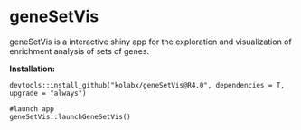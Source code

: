 
# geneSetVis
geneSetVis is a interactive shiny app for the exploration and visualization of enrichment analysis of sets of genes.

**Installation:**
  ```
  devtools::install_github("kolabx/geneSetVis@R4.0", dependencies = T, upgrade = "always")
  
  #launch app
  geneSetVis::launchGeneSetVis()
  ```

